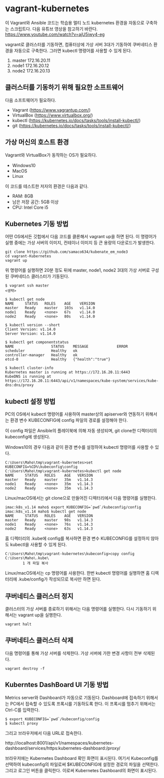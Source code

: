 # vagrant-kubernetes

이 Vagrant와 Ansible 코드는 학습용 멀티 노드 kubernetes 환경을 자동으로 구축하는 스크립트다. 
다음 유튜브 영상을 참고하기 바란다. 
https://www.youtube.com/watch?v=ajU5iwy4-eg


vagrant로 클러스터를 기동하면, 컴퓨터상에 가상 서버 3대가 기동하여 쿠버네티스 환경을 자동으로 구축한다. 그러면 kubectl 명령어를 사용할 수 있게 된다. 

1. master 172.16.20.11
1. node1  172.16.20.12
1. node2  172.16.20.13


## 클러스터를 기동하기 위해 필요한 소프트웨어

다음 소프트웨어가 필요하다. 

* Vagrant (https://www.vagrantup.com/)
* VirtualBox (https://www.virtualbox.org/)
* kubectl (https://kubernetes.io/docs/tasks/tools/install-kubectl/)
* git (https://kubernetes.io/docs/tasks/tools/install-kubectl/)


## 가상 머신의 호스트 환경

Vagrant와 VirtualBox가 동작하는 OS가 필요하다. 

* Windows10　
* MacOS
* Linux

이 코드를 테스트한 저자의 환경은 다음과 같다. 

* RAM: 8GB 
* 남은 저장 공간: 5GB 이상
* CPU: Intel Core i5 


## Kubernetes 기동 방법

어떤 OS에서든 깃헙에서 다음 코드를 클론해서 vagrant up을 하면 된다. 
이 명령어가 실행 중에는 가상 서버의 이미지, 컨테이너 이미지 등 큰 용량의 다운로드가 발생한다. 

~~~
git clone https://github.com/samaco634/kubenate_em_node3
cd vagrant-Kubernetes
vagrant up
~~~

위 명령어를 실행하면 20분 정도 뒤에 master, node1, node2 3대의 가상 서버로 구성된 쿠버네티스 클러스터가 기동된다. 

~~~
$ vagrant ssh master
<생략>

$ kubectl get node
NAME     STATUS   ROLES    AGE    VERSION
master   Ready    master   103s   v1.14.0
node1    Ready    <none>   67s    v1.14.0
node2    Ready    <none>   80s    v1.14.0

$ kubectl version --short
Client Version: v1.14.0
Server Version: v1.14.0

$ kubectl get componentstatus
NAME                 STATUS    MESSAGE             ERROR
scheduler            Healthy   ok                  
controller-manager   Healthy   ok                  
etcd-0               Healthy   {"health":"true"}   

$ kubectl cluster-info
Kubernetes master is running at https://172.16.20.11:6443
KubeDNS is running at https://172.16.20.11:6443/api/v1/namespaces/kube-system/services/kube-dns:dns/proxy
~~~


## kubectl 설정 방법

PC의 OS에서 kubectl 명령어를 사용하여 master상의 apiserver와 연동하기 위해서는 환경 변수 KUBECONFIG에 config 파일의 경로를 설정해야 한다. 

이 config 파일은 Ansible의 플레이북에 의해 자동 생성되며, git clone한 디렉터리의 kubeconfig에 생성된다. 

Windows10의 경우 다음과 같이 환경 변수를 설정하여 kubectl 명령어를 사용할 수 있다. 

~~~
C:\Users\Maho\tmp\vagrant-kubernetes>set KUBECONFIG=%CD%\kubeconfig\config
C:\Users\Maho\tmp\vagrant-kubernetes>kubectl get node
NAME     STATUS   ROLES    AGE   VERSION
master   Ready    master   35m   v1.14.3
node1    Ready    <none>   35m   v1.14.3
node2    Ready    <none>   35m   v1.14.3
~~~

Linux/macOS에서는 git clone으로 만들어진 디렉터리에서 다음 명령어를 실행한다. 
~~~
imac:k8s_v1.14 maho$ export KUBECONFIG=`pwd`/kubeconfig/config
imac:k8s_v1.14 maho$ kubectl get node
NAME     STATUS   ROLES    AGE   VERSION
master   Ready    master   98s   v1.14.3
node1    Ready    <none>   76s   v1.14.3
node2    Ready    <none>   63s   v1.14.3
~~~

홈 디렉터리의 .kube에 config를 복사하면 환경 변수 KUBECONFIG를 설정하지 않아도 kubectl을 사용할 수 있게 된다. 

~~~
C:\Users\Maho\tmp\vagrant-kubernetes\kubeconfig>copy config C:\Users\Maho\.kube\
        1 개 파일 복사
~~~

Linux/macOS에서는 cp 명령어를 사용한다. 한번 kubectl 명령어를 실행하면 홈 디렉터리에 .kube/config가 작성되므로 복사만 하면 된다. 


## 쿠버네티스 클러스터 정지

클러스터의 가상 서버를 종료하기 위해서는 다음 명령어를 실행한다. 
다시 기동하기 위해서는 vagrant up을 실행한다. 
~~~
vagrant halt
~~~


## 쿠버네티스 클러스터 삭제 

다음 명령어를 통해 가상 서버를 삭제한다. 
가상 서버에 가한 변경 사항이 전부 삭제된다. 

~~~
vagrant destroy -f
~~~


## Kuberntes DashBoard UI 기동 방법 

Metrics server와 Dashboard가 자동으로 기동된다. 
Dashboard에 접속하기 위해서는 PC에서 접속할 수 있도록 프록시를 기동하도록 한다. 
이 프록시를 멈추기 위해서는 Ctrl-C를 입력한다. 

~~~
$ export KUBECONFIG=`pwd`/kubeconfig/config
$ kubectl proxy
~~~

그리고 브라우저에서 다음 URL로 접속한다. 

http://localhost:8001/api/v1/namespaces/kubernetes-dashboard/services/https:kubernetes-dashboard:/proxy/

브라우저에는 Kubernetes Dashboard 확인 화면이 표시된다. 여기서 Kubeconfig를 선택하여 kubeconfig의 파일로써 $KUBECONFIG에 설정한 경로의 파일을 선택한다. 그리고 로그인 버튼을 클릭한다. 
이로써 Kubernetes Dashboard의 화면이 표시된다. 

